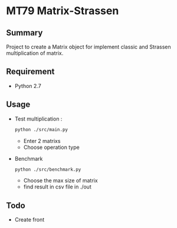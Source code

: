 # MT79 Matrix-Strassen
## Summary
Project to create a Matrix object for implement classic and Strassen multiplication of matrix.
## Requirement
- Python 2.7
## Usage
- Test multiplication :
    ```bash
    python ./src/main.py
    ```
    - Enter 2 matrixs
    - Choose operation type

- Benchmark
    ```bash
    python ./src/benchmark.py
    ```
    - Choose the max size of matrix
    - find result in csv file in ./out

## Todo
- Create front
